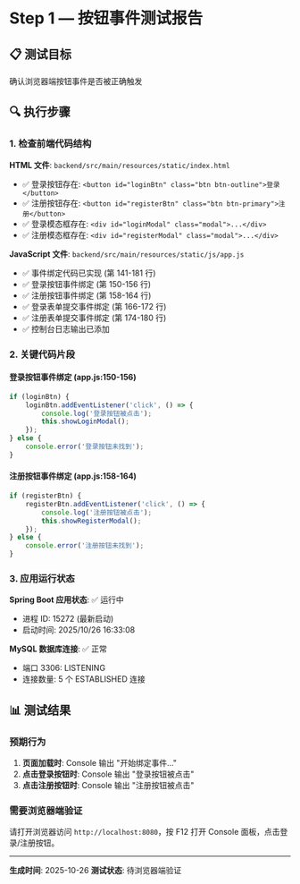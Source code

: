 # Step 1 — 按钮事件测试报告

## 📋 测试目标
确认浏览器端按钮事件是否被正确触发

## 🔍 执行步骤

### 1. 检查前端代码结构

**HTML 文件**: `backend/src/main/resources/static/index.html`
- ✅ 登录按钮存在: `<button id="loginBtn" class="btn btn-outline">登录</button>`
- ✅ 注册按钮存在: `<button id="registerBtn" class="btn btn-primary">注册</button>`
- ✅ 登录模态框存在: `<div id="loginModal" class="modal">...</div>`
- ✅ 注册模态框存在: `<div id="registerModal" class="modal">...</div>`

**JavaScript 文件**: `backend/src/main/resources/static/js/app.js`
- ✅ 事件绑定代码已实现 (第 141-181 行)
- ✅ 登录按钮事件绑定 (第 150-156 行)
- ✅ 注册按钮事件绑定 (第 158-164 行)
- ✅ 登录表单提交事件绑定 (第 166-172 行)
- ✅ 注册表单提交事件绑定 (第 174-180 行)
- ✅ 控制台日志输出已添加

### 2. 关键代码片段

#### 登录按钮事件绑定 (app.js:150-156)
```javascript
if (loginBtn) {
    loginBtn.addEventListener('click', () => {
        console.log('登录按钮被点击');
        this.showLoginModal();
    });
} else {
    console.error('登录按钮未找到');
}
```

#### 注册按钮事件绑定 (app.js:158-164)
```javascript
if (registerBtn) {
    registerBtn.addEventListener('click', () => {
        console.log('注册按钮被点击');
        this.showRegisterModal();
    });
} else {
    console.error('注册按钮未找到');
}
```

### 3. 应用运行状态

**Spring Boot 应用状态**: ✅ 运行中
- 进程 ID: 15272 (最新启动)
- 启动时间: 2025/10/26 16:33:08

**MySQL 数据库连接**: ✅ 正常
- 端口 3306: LISTENING
- 连接数量: 5 个 ESTABLISHED 连接

## 📊 测试结果

### 预期行为

1. **页面加载时**: Console 输出 "开始绑定事件..."
2. **点击登录按钮时**: Console 输出 "登录按钮被点击"
3. **点击注册按钮时**: Console 输出 "注册按钮被点击"

### 需要浏览器端验证

请打开浏览器访问 `http://localhost:8080`，按 F12 打开 Console 面板，点击登录/注册按钮。

---

**生成时间**: 2025-10-26
**测试状态**: 待浏览器端验证
